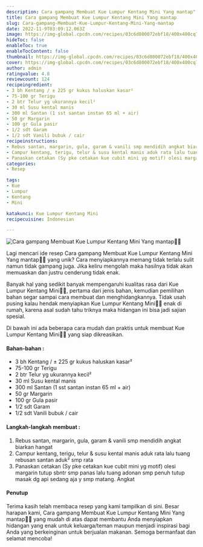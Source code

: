 ```yaml
---
description: Cara gampang Membuat Kue Lumpur Kentang Mini Yang mantap"
title: Cara gampang Membuat Kue Lumpur Kentang Mini Yang mantap
slug: Cara-gampang-Membuat-Kue-Lumpur-Kentang-Mini-Yang-mantap
date: 2022-11-9T03:09:12.063Z
image: https://img-global.cpcdn.com/recipes/03c6d800072ebf18/400x400cq70/photo.jpg
hideToc: false
enableToc: true
enableTocContent: false
thumbnail: https://img-global.cpcdn.com/recipes/03c6d800072ebf18/400x400cq70/photo.jpg
cover: https://img-global.cpcdn.com/recipes/03c6d800072ebf18/400x400cq70/photo.jpg
author: admin
ratingvalue: 4.8
reviewcount: 124
recipeingredient:
- 3 bh Kentang / ± 225 gr kukus haluskan kasar²
- 75-100 gr Terigu
- 2 btr Telur yg ukurannya kecil²
- 30 ml Susu kental manis
- 300 ml Santan (1 sst santan instan 65 ml + air)
- 50 gr Margarin
- 100 gr Gula pasir
- 1/2 sdt Garam
- 1/2 sdt Vanili bubuk / cair
recipeinstructions:
- Rebus santan, margarin, gula, garam & vanili smp mendidih angkat biarkan hangat
- Campur kentang, terigu, telur & susu kental manis aduk rata lalu tuang rebusan santan aduk² smp rata
- Panaskan cetakan (Sy pke cetakan kue cubit mini yg motif) olesi margarin tutup sbntr smp panas lalu tuang adonan smp penuh tutup masak dg api sedang aja y smp matang. Angkat
categories:
- Resep

tags:
- Kue
- Lumpur
- Kentang
- Mini

katakunci: Kue Lumpur Kentang Mini
recipecuisine: Indonesian

---
```


![Cara gampang Membuat Kue Lumpur Kentang Mini Yang mantap👩‍🍳](https://img-global.cpcdn.com/recipes/03c6d800072ebf18/400x400cq70/photo.jpg)

Lagi mencari ide resep Cara gampang Membuat Kue Lumpur Kentang Mini Yang mantap👩‍🍳 yang unik? Cara menyiapkannya memang tidak terlalu sulit namun tidak gampang juga. Jika keliru mengolah maka hasilnya tidak akan memuaskan dan justru cenderung tidak enak.

Banyak hal yang sedikit banyak mempengaruhi kualitas rasa dari Kue Lumpur Kentang Mini👩‍🍳, pertama dari jenis bahan, kemudian pemilihan bahan segar sampai cara membuat dan menghidangkannya. Tidak usah pusing kalau hendak menyiapkan Kue Lumpur Kentang Mini👩‍🍳 enak di rumah, karena asal sudah tahu triknya maka hidangan ini bisa jadi sajian spesial.

Di bawah ini ada beberapa cara mudah dan praktis untuk membuat Kue Lumpur Kentang Mini👩‍🍳 yang siap dikreasikan.

<!--inarticleads1-->

#### Bahan-bahan :

- 3 bh Kentang / ± 225 gr kukus haluskan kasar²
- 75-100 gr Terigu
- 2 btr Telur yg ukurannya kecil²
- 30 ml Susu kental manis
- 300 ml Santan (1 sst santan instan 65 ml + air)
- 50 gr Margarin
- 100 gr Gula pasir
- 1/2 sdt Garam
- 1/2 sdt Vanili bubuk / cair

<!--inarticleads2-->

#### Langkah-langkah membuat :

1. Rebus santan, margarin, gula, garam & vanili smp mendidih angkat biarkan hangat
1. Campur kentang, terigu, telur & susu kental manis aduk rata lalu tuang rebusan santan aduk² smp rata
1. Panaskan cetakan (Sy pke cetakan kue cubit mini yg motif) olesi margarin tutup sbntr smp panas lalu tuang adonan smp penuh tutup masak dg api sedang aja y smp matang. Angkat

#### Penutup

Terima kasih telah membaca resep yang kami tampilkan di sini. Besar harapan kami, Cara gampang Membuat Kue Lumpur Kentang Mini Yang mantap👩‍🍳 yang mudah di atas dapat membantu Anda menyiapkan hidangan yang enak untuk keluarga/teman maupun menjadi inspirasi bagi Anda yang berkeinginan untuk berjualan makanan. Semoga bermanfaat dan selamat mencoba!